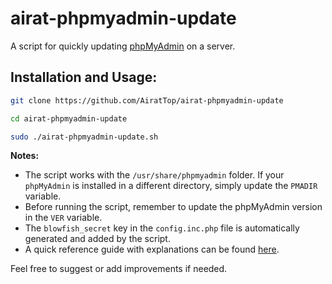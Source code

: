 # airat-phpmyadmin-update
A script for quickly updating [phpMyAdmin](https://www.phpmyadmin.net/) on a server.

## Installation and Usage:
```bash
git clone https://github.com/AiratTop/airat-phpmyadmin-update

cd airat-phpmyadmin-update

sudo ./airat-phpmyadmin-update.sh
```

**Notes:**
- The script works with the `/usr/share/phpmyadmin` folder. If your `phpMyAdmin` is installed in a different directory, simply update the `PMADIR` variable.
- Before running the script, remember to update the phpMyAdmin version in the `VER` variable.
- The `blowfish_secret` key in the `config.inc.php` file is automatically generated and added by the script.
- A quick reference guide with explanations can be found [here](https://www.dmosk.ru/miniinstruktions.php?mini=phpmyadmin-update).

Feel free to suggest or add improvements if needed. 
